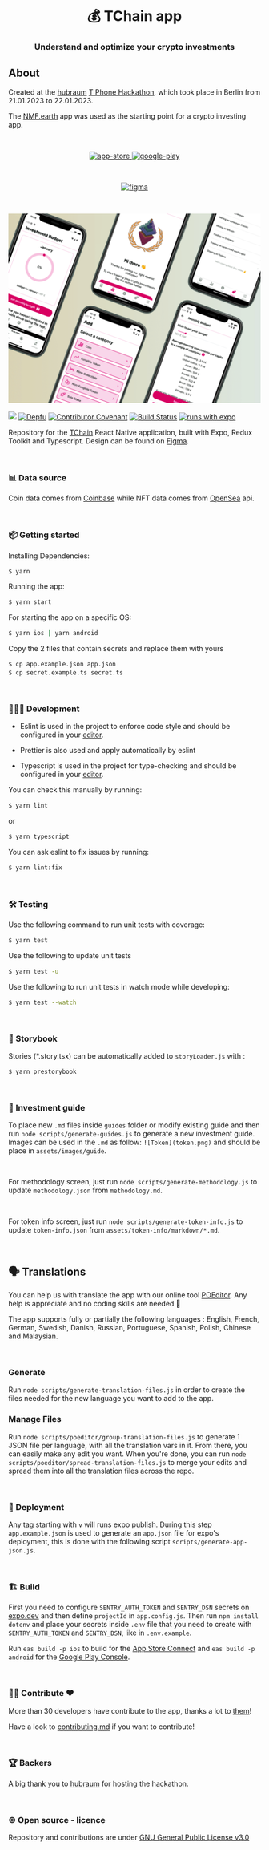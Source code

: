 <h1 align="center">💰 TChain app</h1>
<h3 align="center">Understand and optimize your crypto investments</h3>

## About

Created at the [hubraum](https://www.hubraum.com) [T Phone Hackathon](https://www.meetup.com/t-developers-in-berlin/events/290281723), which took place in Berlin from 21.01.2023 to 22.01.2023.

The [NMF.earth](https://github.com/NMF-earth/nmf-app) app was used as the starting point for a crypto investing app.

<br />

<p align="center">
  <a href="https://apps.apple.com/us/app/TChain">
    <img alt="app-store" src="https://github.com/ilovehackathons/tchain/blob/main/app-store.png" />
  </a>
  <a href="https://play.google.com/store/apps/details?id=TChain">
    <img alt="google-play" src="https://github.com/ilovehackathons/tchain/blob/main/play-store.png" />
  </a>
</p>

<br />

<p align="center">
  <a href="https://www.figma.com/community/file">
    <img alt="figma" src="https://github.com/ilovehackathons/tchain/blob/main/figma.png" />
  </a>
</p>

<br />

![screenshots](https://github.com/ilovehackathons/tchain/blob/main/app-preview.png)

![](https://github.com/ilovehackathons/tchain/workflows/Test%20CI/badge.svg)
[![Depfu](https://badges.depfu.com/badges/f3b06c819202baf2a14b3241cbf249c9/overview.svg)](https://depfu.com/repos/github/ilovehackathons/tchain?project_id=10243)
[![Contributor Covenant](https://img.shields.io/badge/Contributor%20Covenant-v2.0%20adopted-ff69b4.svg)](code_of_conduct.md)
[![Build Status](https://img.shields.io/static/v1.svg?label=CSL&message=software%20against%20climate%20change&color=green?style=flat&logo=github)](https://github.com/climate-strike/license)
[![runs with expo](https://img.shields.io/badge/Runs%20with%20Expo-000.svg?style=flat-square&logo=EXPO&labelColor=f3f3f3&logoColor=000)](https://expo.io/)

Repository for the [TChain](https://github.com/ilovehackathons/tchain/) React Native application, built with Expo, Redux Toolkit and Typescript.
Design can be found on [Figma](https://www.figma.com/community/file/967052407514062912).

<br />

### 📊 Data source

Coin data comes from [Coinbase](https://coinbase.com) while NFT data comes from [OpenSea](https://opensea.io/) api.

<br />

### 📦 Getting started

Installing Dependencies:

```bash
$ yarn
```

Running the app:

```bash
$ yarn start
```

For starting the app on a specific OS:

```bash
$ yarn ios | yarn android
```

Copy the 2 files that contain secrets and replace them with yours

```bash
$ cp app.example.json app.json
$ cp secret.example.ts secret.ts
```

<br />

### 👩🏾‍💻 Development

- Eslint is used in the project to enforce code style and should be configured in your [editor](https://eslint.org/docs/user-guide/integrations).

- Prettier is also used and apply automatically by eslint

- Typescript is used in the project for type-checking and should be configured in your [editor](https://github.com/Microsoft/TypeScript/wiki/TypeScript-Editor-Support).

You can check this manually by running:

```bash
$ yarn lint
```

or

```bash
$ yarn typescript
```

You can ask eslint to fix issues by running:

```bash
$ yarn lint:fix
```

<br />

### 🛠 Testing

Use the following command to run unit tests with coverage:

```bash
$ yarn test
```

Use the following to update unit tests

```bash
$ yarn test -u
```

Use the following to run unit tests in watch mode while developing:

```bash
$ yarn test --watch
```

<br />

### 🎨 Storybook

Stories (\*.story.tsx) can be automatically added to `storyLoader.js` with :

```bash
$ yarn prestorybook
```

<br />

### 📗 Investment guide

To place new `.md` files inside `guides` folder or modify existing guide and then run `node scripts/generate-guides.js` to generate a new investment guide. Images can be used in the `.md` as follow: `![Token](token.png)` and should be place in `assets/images/guide`.

<br />

For methodology screen, just run `node scripts/generate-methodology.js` to update `methodology.json` from `methodology.md`.

<br />

For token info screen, just run `node scripts/generate-token-info.js` to update `token-info.json` from `assets/token-info/markdown/*.md`.

<br />

## 🗣 Translations

You can help us with translate the app with our online tool [POEditor](https://poeditor.com/join/project/0MbginCsWp). Any help is appreciate and no coding skills are needed 🤗

The app supports fully or partially the following languages : English, French, German, Swedish, Danish, Russian, Portuguese, Spanish, Polish, Chinese and Malaysian.

<br />

### Generate

Run `node scripts/generate-translation-files.js` in order to create the files needed for the new language you want to add to the app.

### Manage Files

Run `node scripts/poeditor/group-translation-files.js` to generate 1 JSON file per language, with all the translation vars in it. From there, you can easily make any edit you want. When you're done, you can run `node scripts/poeditor/spread-translation-files.js` to merge your edits and spread them into all the translation files across the repo.

<br />

### 🚀 Deployment

Any tag starting with `v` will runs expo publish. During this step `app.example.json` is used to generate an `app.json` file for expo's deployment, this is done with the following script `scripts/generate-app-json.js`.

<br />

### 🏗 Build

First you need to configure `SENTRY_AUTH_TOKEN` and `SENTRY_DSN` secrets on [expo.dev](https://expo.dev/accounts/%5Baccount%5D/settings/secrets) and then define `projectId` in `app.config.js`. Then run `npm install dotenv` and place your secrets inside `.env` file that you need to create with `SENTRY_AUTH_TOKEN` and `SENTRY_DSN`, like in `.env.example`.

Run `eas build -p ios` to build for the [App Store Connect](https://appstoreconnect.apple.com) and `eas build -p android` for the [Google Play Console](https://play.google.com/console/developers).

<br />

### 👨‍💻 Contribute ❤️

More than 30 developers have contribute to the app, thanks a lot to [them](https://github.com/ilovehackathons/tchain/graphs/contributors)!

Have a look to [contributing.md](https://github.com/ilovehackathons/tchain/blob/main/contributing.md) if you want to contribute!

<br />

### 🏆 Backers

A big thank you to [hubraum](https://hubraum.com) for hosting the hackathon.

<br />

### ©️ Open source - licence

Repository and contributions are under [GNU General Public License v3.0](https://github.com/ilovehackathons/tchain/blob/main/LICENSE)
